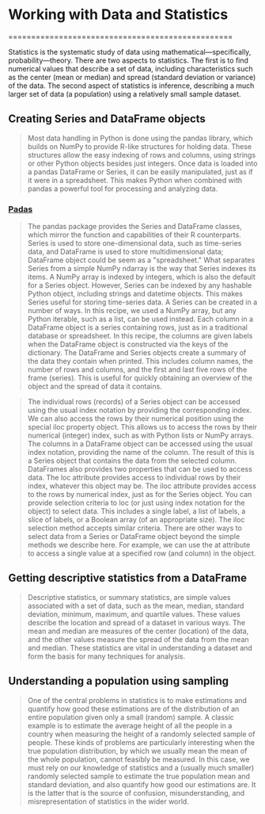 # **Working with Data and Statistics**
=================================================

Statistics is the systematic study of data using mathematical—specifically, probability—theory. There are two aspects to statistics. The first is to find numerical values
that describe a set of data, including characteristics such as the center (mean or median) and spread (standard deviation or variance) of the data. The second aspect of statistics is
inference, describing a much larger set of data (a population) using a relatively small sample dataset.


## **Creating Series and DataFrame objects**

> Most data handling in Python is done using the pandas library, which builds on NumPy to provide R-like structures for holding data. These structures allow the easy indexing of rows
and columns, using strings or other Python objects besides just integers. Once data is loaded into a pandas DataFrame or Series, it can be easily manipulated, just as if it were
in a spreadsheet. This makes Python when combined with pandas a powerful tool for processing and analyzing data.

### **[Padas](https://pandas.pydata.org/docs/user_guide/indexing.html)**

> The pandas package provides the Series and DataFrame classes, which mirror the function and capabilities of their R counterparts. Series is used to store one-dimensional
data, such as time-series data, and DataFrame is used to store multidimensional data; DataFrame object could be seem as a "spreadsheet." What separates Series from a simple 
NumPy ndarray is the way that Series indexes its items. A NumPy array is indexed by integers, which is also the default for a Series object. However, Series can be indexed by 
any hashable Python object, including strings and datetime objects. This makes Series useful for storing time-series data. A Series can be created in a number of ways. In this 
recipe, we used a NumPy array, but any Python iterable, such as a list, can be used instead. Each column in a DataFrame object is a series containing rows, just as in a traditional
database or spreadsheet. In this recipe, the columns are given labels when the DataFrame object is constructed via the keys of the dictionary. The DataFrame and Series objects 
create a summary of the data they contain when printed. This includes column names, the number of rows and columns, and the first and last five rows of the frame (series). This 
is useful for quickly obtaining an overview of the object and the spread of data it contains.

> The individual rows (records) of a Series object can be accessed using the usual index notation by providing the corresponding index. We can also access the rows by their
numerical position using the special iloc property object. This allows us to access the rows by their numerical (integer) index, such as with Python lists or NumPy arrays.
The columns in a DataFrame object can be accessed using the usual index notation, providing the name of the column. The result of this is a Series object that contains the
data from the selected column. DataFrames also provides two properties that can be used to access data. The loc attribute provides access to individual rows by their index,
whatever this object may be. The iloc attribute provides access to the rows by numerical index, just as for the Series object. You can provide selection criteria to loc 
(or just using index notation for the object) to select data. This includes a single label, a list of labels, a slice of labels,  or a Boolean array (of an appropriate size).
The iloc selection method accepts similar criteria. There are other ways to select data from a Series or DataFrame object beyond the simple methods we describe here. For example, 
we can use the at attribute to access a single value at a specified row (and column) in the object.


## **Getting descriptive statistics from a DataFrame**

> Descriptive statistics, or summary statistics, are simple values associated with a set of data, such as the mean, median, standard deviation, minimum, maximum, and quartile 
values. These values describe the location and spread of a dataset in various ways. The mean and median are measures of the center (location) of the data, and the other values 
measure the spread of the data from the mean and median. These statistics are vital in understanding a dataset and form the basis for many techniques for analysis.


## **Understanding a population using sampling**

> One of the central problems in statistics is to make estimations and quantify how good these estimations are of the distribution of an entire population given only a small
(random) sample. A classic example is to estimate the average height of all the people in a country when measuring the height of a randomly selected sample of people. These kinds
of problems are particularly interesting when the true population distribution, by which we usually mean the mean of the whole population, cannot feasibly be measured. In this case,
we must rely on our knowledge of statistics and a (usually much smaller) randomly selected sample to estimate the true population mean and standard deviation, and also
quantify how good our estimations are. It is the latter that is the source of confusion, misunderstanding, and misrepresentation of statistics in the wider world. 
